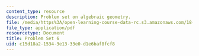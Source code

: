 ```yaml
---
content_type: resource
description: Problem set on algebraic geometry.
file: /media/https%3A/open-learning-course-data-rc.s3.amazonaws.com/18-726-algebraic-geometry-spring-2009/c15d18a215343e1333e0d1e6baf8fcf8_MIT18_726s09_pset06.pdf
file_type: application/pdf
resourcetype: Document
title: Problem Set 6
uid: c15d18a2-1534-3e13-33e0-d1e6baf8fcf8
---
```

